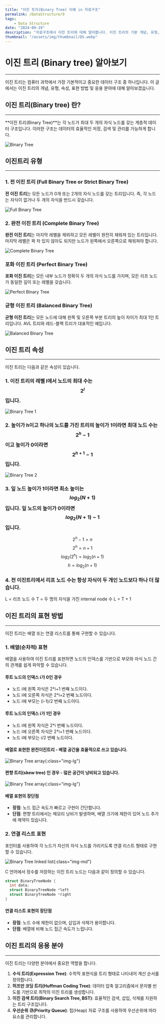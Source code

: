 ```yaml
---
title: "이진 트리(Binary Tree) 이해 in 자료구조"
permalink: /DataStructure/9
tags:
    - Data Structure
date: "2024-09-19"
description: "자료구조에서 이진 트리에 대해 알아봅니다. 이진 트리의 기본 개념, 유형, 속성, 표현 방법 및 응용 분야에 대해 다룹니다."
thumbnail: "/assets/img/thumbnail/DS.webp"
---
```


# 이진 트리 (Binary tree) 알아보기
---

이진 트리는 컴퓨터 과학에서 가장 기본적이고 중요한 데이터 구조 중 하나입니다. 이 글에서는 이진 트리의 개념, 유형, 속성, 표현 방법 및 응용 분야에 대해 알아보겠습니다.

## 이진 트리(Binary tree) 란?
---

**이진 트리(Binary Tree)**는 각 노드가 최대 두 개의 자식 노드를 갖는 계층적 데이터 구조입니다. 이러한 구조는 데이터의 효율적인 저장, 검색 및 관리를 가능하게 합니다.

![Binary Tree](/assets/img/posts/DS/9/1.webp "Binary Tree")

## 이진트리 유형
---

### 1. 전 이진 트리 (Full Binary Tree or Strict Binary Tree)

**전 이진 트리**는 모든 노드가 0개 또는 2개의 자식 노드를 갖는 트리입니다. 즉, 각 노드는 자식이 없거나 두 개의 자식을 반드시 갖습니다.

![Full Binary Tree](/assets/img/posts/DS/9/2.webp "Full Binary Tree")

### 2. 완전 이진 트리 (Complete Binary Tree)

**완전 이진 트리**는 마지막 레벨을 제외하고 모든 레벨이 완전히 채워져 있는 트리입니다.
마지막 레벨은 꽉 차 있지 않아도 되지만 노드가 왼쪽에서 오른쪽으로 채워져야 합니다.

![Complete Binary Tree](/assets/img/posts/DS/9/3.webp "Complete Binary Tree")

### 포화 이진 트리 (Perfect Binary Tree)

**포화 이진 트리**는 모든 내부 노드가 정확히 두 개의 자식 노드를 가지며, 모든 리프 노드가 동일한 깊이 또는 레벨을 갖습니다.

![Perfect Binary Tree](/assets/img/posts/DS/9/4.webp "Perfect Binary Tree")

### 균형 이진 트리 (Balanced Binary Tree)

**균형 이진 트리**는 모든 노드에 대해 왼쪽 및 오른쪽 부분 트리의 높이 차이가 최대 1인 트리입니다. AVL 트리와 레드-블랙 트리가 대표적인 예입니다.

![Balanced Binary Tree](/assets/img/posts/DS/9/5.webp "Balanced Binary Tree")

## 이진 트리 속성
---

이진 트리는 다음과 같은 속성이 있습니다.

### 1. 이진 트리의 레벨 l에서 노드의 최대 수는 $$ 2^l $$ 입니다.

![Binary Tree 1](/assets/img/posts/DS/9/6.webp "Binary Tree 1")

### 2. 높이가 h이고 하나의 노드를 가진 트리의 높이가 1이라면 최대 노드 수는 $$ 2^h - 1 $$이고 높이가 0이라면 $$ 2^{h+1} - 1 $$입니다.

![Binary Tree 2](/assets/img/posts/DS/9/7.webp "Binary Tree 2")

### 3. 잎 노드 높이가 1이라면 최소 높이는 $$ log_2(N+1) $$입니다. 잎 노드의 높이가 0이라면 $$ log_2(N+1) - 1 $$입니다.

>
$$ 2^h - 1 = n $$
$$ 2^h = n + 1 $$
$$ log_2(2^h) = log_2(n + 1) $$
$$ h = log_2(n + 1) $$

### 4. 전 이진트리에서 리프 노드 수는 항상 자식이 두 개인 노드보다 하나 더 많습니다.

>
L = 리프 노드 수
T = 두 명의 자식을 가진 internal node 수
L = T + 1

## 이진 트리의 표현 방법
---

이진 트리는 배열 또는 연결 리스트를 통해 구현할 수 있습니다.

### 1. 배열(순차적) 표현

배열을 사용하여 이진 트리를 표현하면 노드의 인덱스를 기반으로 부모와 자식 노드 간의 관계를 쉽게 파악할 수 있습니다.

#### 루트 노드의 인덱스 i가 0인 경우
- 노드 i에 왼쪽 자식은 2*i+1 번째 노드이다.
- 노드 i에 오른쪽 자식은 2*i+2 번째 노드이다.
- 노드 i에 부모는 (i-1)/2 번째 노드이다.

#### 루트 노드의 인덱스 i가 1인 경우
- 노드 i에 왼쪽 자식은 2*i 번째 노드이다.
- 노드 i에 오른쪽 자식은 2*i+1 번째 노드이다.
- 노드 i에 부모는 i/2 번째 노드이다.

#### 배열로 표현한 완전이진트리 - 배열 공간을 효율적으로 쓰고 있습니다.
![Binary Tree array](/assets/img/posts/DS/9/8.webp "Binary Tree array"){:class="img-lg"}

#### 편향 트리(skew tree) 인 경우 - 많은 공간이 낭비되고 있습니다.
![Binary Tree array](/assets/img/posts/DS/9/9.webp "Binary Tree array"){:class="img-lg"}

#### 배열 표현의 장단점

- **장점**: 노드 접근 속도가 빠르고 구현이 간단합니다.
- **단점**: 편향 트리에서는 메모리 낭비가 발생하며, 배열 크기에 제한이 있어 노드 추가에 제약이 있습니다.

### 2. 연결 리스트 표현

포인터를 사용하여 각 노드가 자신의 자식 노드를 가리키도록 연결 리스트 형태로 구현할 수 있습니다.

![Binary Tree linked list](/assets/img/posts/DS/9/10.webp "Binary Tree linked list"){:class="img-md"}

C 언어에서 정수를 저장하는 이진 트리 노드는 다음과 같이 정의할 수 있습니다.

```c
struct BinaryTreeNode {
  int data;
  struct BinaryTreeNode *left
  struct BinaryTreeNode *right
}
```

#### 연결 리스트 표현의 장단점

- **장점**: 노드 수에 제한이 없으며, 삽입과 삭제가 용이합니다.
- **단점**: 배열에 비해 노드 접근 속도가 느립니다.

## 이진 트리의 응용 분야
---

이진 트리는 다양한 분야에서 중요한 역할을 합니다.

1.	**수식 트리(Expression Tree)**: 수학적 표현식을 트리 형태로 나타내어 계산 순서를 정의합니다.
2.	**허프만 코딩 트리(Huffman Coding Tree)**: 데이터 압축 알고리즘에서 문자별 빈도를 기반으로 최적의 이진 트리를 생성합니다.
3.	**이진 검색 트리(Binary Search Tree, BST)**: 효율적인 검색, 삽입, 삭제를 지원하는 트리 구조입니다.
4.	**우선순위 큐(Priority Queue)**: 힙(Heap) 자료 구조를 사용하여 우선순위에 따라 요소를 관리합니다.
